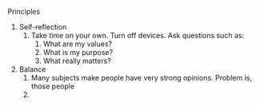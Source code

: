 Principles

1. Self-reflection
	1. Take time on your own. Turn off devices. Ask questions such as:
		1. What are my values?
		2. What is my purpose?
		3. What really matters?
2. Balance
	1. Many subjects make people have very strong opinions. Problem is, those people 
	2. 